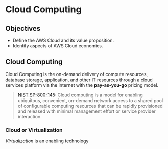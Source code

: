 # Cloud Computing

## Objectives

* Define the AWS Cloud and its value proposition.
* Identify aspects of AWS Cloud economics.

## Cloud Computing

Cloud Computing is the on-demand delivery of compute resources, database storage, application, and other IT resources through a cloud services platform via the internet with the **pay-as-you-go** pricing model.

> [NIST SP-800-145](https://csrc.nist.gov/publications/detail/sp/800-145/final): Cloud computing is a model for enabling ubiquitous, convenient, on-demand network access to a shared pool of configurable computing resources that can be rapidly provisioned and released with minimal management effort or service provider interaction.

### Cloud or Virtualization

_Virtualization_ is an enabling technology 
